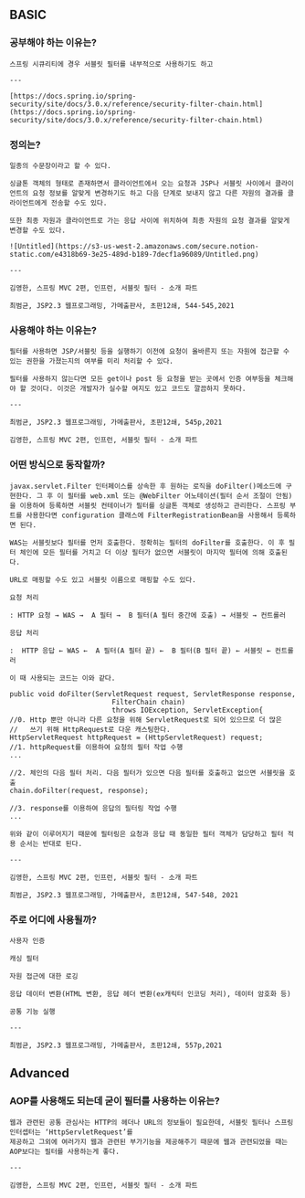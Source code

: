 ## BASIC

### 공부해야 하는 이유는?
    
    스프링 시큐리티에 경우 서블릿 필터를 내부적으로 사용하기도 하고
    
    ---
    
    [https://docs.spring.io/spring-security/site/docs/3.0.x/reference/security-filter-chain.html](https://docs.spring.io/spring-security/site/docs/3.0.x/reference/security-filter-chain.html)
    
### 정의는?
    
    일종의 수문장이라고 할 수 있다.
    
    싱글톤 객체의 형태로 존재하면서 클라이언트에서 오는 요청과 JSP나 서블릿 사이에서 클라이언트의 요청 정보를 알맞게 변경하기도 하고 다음 단계로 보내지 않고 다른 자원의 결과를 클라이언트에게 전송할 수도 있다.
    
    또한 최종 자원과 클라이언트로 가는 응답 사이에 위치하여 최종 자원의 요청 결과를 알맞게 변경할 수도 있다.
    
    ![Untitled](https://s3-us-west-2.amazonaws.com/secure.notion-static.com/e4318b69-3e25-489d-b189-7decf1a96089/Untitled.png)
    
    ---
    
    김영한, 스프링 MVC 2편, 인프런, 서블릿 필터 - 소개 파트 
    
    최범균, JSP2.3 웹프로그래밍, 가메출판사, 초판12쇄, 544-545,2021
    
### 사용해야 하는 이유는?
    
    필터를 사용하면 JSP/서블릿 등을 실행하기 이전에 요청이 올바른지 또는 자원에 접근할 수 있는 권한을 가졌는지의 여부를 미리 처리할 수 있다.
    
    필터를 사용하지 않는다면 모든 get이나 post 등 요청을 받는 곳에서 인증 여부등을 체크해야 할 것이다. 이것은 개발자가 실수할 여지도 있고 코드도 깔끔하지 못하다.
    
    ---
    
    최범균, JSP2.3 웹프로그래밍, 가메출판사, 초판12쇄, 545p,2021
    
    김영한, 스프링 MVC 2편, 인프런, 서블릿 필터 - 소개 파트 
    
### 어떤 방식으로 동작할까?
    
    javax.servlet.Filter 인터페이스를 상속한 후 원하는 로직을 doFilter()메소드에 구현한다. 그 후 이 필터를 web.xml 또는 @WebFilter 어노테이션(필터 순서 조절이 안됨)을 이용하여 등록하면 서블릿 컨테이너가 필터를 싱글톤 객체로 생성하고 관리한다. 스프링 부트를 사용한다면 configuration 클래스에 FilterRegistrationBean을 사용해서 등록하면 된다. 

    WAS는 서블릿보다 필터를 먼저 호출한다. 정확히는 필터의 doFilter를 호출한다. 이 후 필터 체인에 모든 필터를 거치고 더 이상 필터가 없으면 서블릿이 마지막 필터에 의해 호출된다.

    URL로 매핑할 수도 있고 서블릿 이름으로 매핑할 수도 있다.

    요청 처리  

    : HTTP 요청 → WAS →  A 필터 →  B 필터(A 필터 중간에 호출) → 서블릿 → 컨트롤러

    응답 처리 

    :  HTTP 응답 ← WAS ←  A 필터(A 필터 끝) ←  B 필터(B 필터 끝) ← 서블릿 ← 컨트롤러

    이 때 사용되는 코드는 이와 같다.

    public void doFilter(ServletRequest request, ServletResponse response,
                             FilterChain chain)
                             throws IOException, ServletException{
    //0. Http 뿐만 아니라 다른 요청을 위해 ServletRequest로 되어 있으므로 더 많은
    //   쓰기 위해 HttpRequest로 다운 캐스팅한다.
    HttpServletRequest httpRequest = (HttpServletRequest) request;
    //1. httpRequest를 이용하여 요청의 필터 작업 수행
    ...

    //2. 체인의 다음 필터 처리. 다음 필터가 있으면 다음 필터를 호출하고 없으면 서블릿을 호출
    chain.doFilter(request, response);

    //3. response를 이용하여 응답의 필터링 작업 수행
    ...

    위와 같이 이루어지기 때문에 필터링은 요청과 응답 때 동일한 필터 객체가 담당하고 필터 적용 순서는 반대로 된다.
    
    ---
    
    김영한, 스프링 MVC 2편, 인프런, 서블릿 필터 - 소개 파트 
    
    최범균, JSP2.3 웹프로그래밍, 가메출판사, 초판12쇄, 547-548, 2021
    
### 주로 어디에 사용될까?
    
    사용자 인증
    
    캐싱 필터
    
    자원 접근에 대한 로깅
    
    응답 데이터 변환(HTML 변환, 응답 헤더 변환(ex캐릭터 인코딩 처리), 데이터 암호화 등)
    
    공통 기능 실행
    
    ---
    
    최범균, JSP2.3 웹프로그래밍, 가메출판사, 초판12쇄, 557p,2021
    

## Advanced

### AOP를 사용해도 되는데 굳이 필터를 사용하는 이유는?
    
    웹과 관련된 공통 관심사는 HTTP의 헤더나 URL의 정보들이 필요한데, 서블릿 필터나 스프링 인터셉터는 ‘HttpServletRequest’를
    제공하고 그외에 여러가지 웹과 관련된 부가기능을 제공해주기 때문에 웹과 관련되었을 때는 AOP보다는 필터를 사용하는게 좋다. 
    
    ---
    
    김영한, 스프링 MVC 2편, 인프런, 서블릿 필터 - 소개 파트